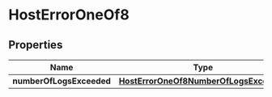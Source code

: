 
# HostErrorOneOf8

## Properties
| Name | Type | Description | Notes |
| ------------ | ------------- | ------------- | ------------- |
| **numberOfLogsExceeded** | [**HostErrorOneOf8NumberOfLogsExceeded**](HostErrorOneOf8NumberOfLogsExceeded.md) |  |  |



